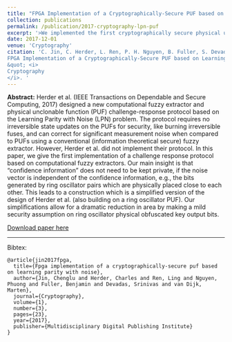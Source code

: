 ```yaml
---
title: "FPGA Implementation of a Cryptographically-Secure PUF based on Learning Parity with Noise"
collection: publications
permalink: /publication/2017-cryptography-lpn-puf
excerpt: '>We implemented the first cryptographically secure physical unclonable function (PUF) on FPGA. The security of the implemented PUF can be reduced to a well-established computational hardness assumption: learning parity with noise (LPN problem). ' 
date: 2017-12-01
venue: 'Cryptography'
citation: 'C. Jin, C. Herder, L. Ren, P. H. Nguyen, B. Fuller, S. Devadas, and M. van Dijk. (2017).&quot;
FPGA Implementation of a Cryptographically-Secure PUF based on Learning Parity with Noise
&quot; <i>
Cryptography
</i>. '
---
```


<b>Abstract:</b> Herder et al. (IEEE Transactions on Dependable and Secure Computing, 2017) designed a new computational fuzzy extractor and physical unclonable function (PUF) challenge-response protocol based on the Learning Parity with Noise (LPN) problem. The protocol requires no irreversible state updates on the PUFs for security, like burning irreversible fuses, and can correct for significant measurement noise when compared to PUFs using a conventional (information theoretical secure) fuzzy extractor. However, Herder et al. did not implement their protocol. In this paper, we give the first implementation of a challenge response protocol based on computational fuzzy extractors. Our main insight is that “confidence information” does not need to be kept private, if the noise vector is independent of the confidence information, e.g., the bits generated by ring oscillator pairs which are physically placed close to each other. This leads to a construction which is a simplified version of the design of Herder et al. (also building on a ring oscillator PUF). Our simplifications allow for a dramatic reduction in area by making a mild security assumption on ring oscillator physical obfuscated key output bits.

[Download paper here](http://www.mdpi.com/2410-387X/1/3/23)

---

Bibtex:

```
@article{jin2017fpga,
  title={Fpga implementation of a cryptographically-secure puf based on learning parity with noise},
  author={Jin, Chenglu and Herder, Charles and Ren, Ling and Nguyen, Phuong and Fuller, Benjamin and Devadas, Srinivas and van Dijk, Marten},
  journal={Cryptography},
  volume={1},
  number={3},
  pages={23},
  year={2017},
  publisher={Multidisciplinary Digital Publishing Institute}
}
```